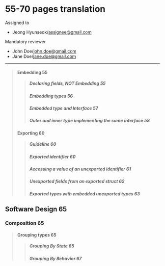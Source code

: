 # 55-70 pages translation

Assigned to

- Jeong Hyunseok/assignee@gmail.com

Mandatory reviewer

- John Doe/john.doe@gmail.com
- Jane Doe/jane.doe@gmail.com

---

> #### Embedding 55
>
> > ##### Declaring fields, NOT Embedding 55
> >
> > ##### Embedding types 56
> >
> > ##### Embedded type and Interface 57
> >
> > ##### Outer and inner type implementing the same interface 58
>
> #### Exporting 60
>
> > ##### Guideline 60
> >
> > ##### Exported identifier 60
> >
> > ##### Accessing a value of an unexported identifier 61
> >
> > ##### Unexported fields from an exported struct 62
> >
> > ##### Exported types with embedded unexported types 63

## Software Design 65

### Composition 65

> #### Grouping types 65
>
> > ##### Grouping By State 65
> >
> > ##### Grouping By Behavior 67
